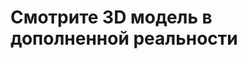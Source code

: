 <!DOCTYPE html>
<html lang="en">
<head>
  <meta charset="UTF-8">
  <meta name="viewport" content="width=device-width, initial-scale=1.0">
  <title>3D Model with AR</title>
  <script type="module" src="https://cdn.jsdelivr.net/npm/@google/model-viewer@2.0.0/dist/model-viewer.min.js"></script>
</head>
<body>

  <h1>Смотрите 3D модель в дополненной реальности</h1>

  <model-viewer src="https://raw.githubusercontent.com/username/3d-models/main/model.glb"
                alt="3D Model"
                auto-rotate
                camera-controls
                ar
                ar-modes="webxr scene-viewer quick-look"
                style="width: 100%; height: 500px;">
  </model-viewer>

</body>
</html>
